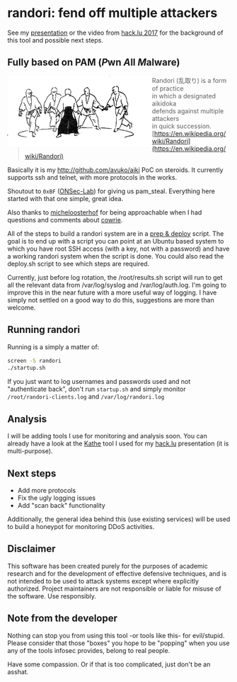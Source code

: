 # randori: fend off multiple attackers

See my [presentation](https://github.com/avuko/randori/tree/master/slides.pdf)
or the video from [hack.lu 2017](https://www.youtube.com/watch?v=-i1cyxTa8AM)
for the background of this tool and possible next steps.

## Fully based on PAM (*P*wn *A*ll *M*alware)

<!-- ![randori](randori.gif) -->

<img src="./randori.gif" align="left" />

> Randori (乱取り) is a form of practice<br />
> in which a designated aikidoka<br />
> defends against multiple attackers<br />
> in quick succession.<br />
> [https://en.wikipedia.org/wiki/Randori](https://en.wikipedia.org/wiki/Randori)

Basically it is my http://github.com/avuko/aiki PoC on steroids. It
currently supports ssh and telnet, with more protocols in the works.

Shoutout to `0xBF` ([ONSec-Lab](https://github.com/ONsec-Lab/scripts/tree/master/pam_steal))
for giving us pam_steal. Everything here started with that one simple, great idea.

Also thanks to [micheloosterhof](https://twitter.com/micheloosterhof) for being
approachable when I had questions and comments about [cowrie](https://github.com/micheloosterhof/cowrie).


All of the steps to build a randori system are in a [prep & deploy](https://github.com/avuko/randori/tree/master/deploy) script.
The goal is to end up with a script you can point at an Ubuntu based system
to which you have root SSH access (with a key, not with a password)
and have a working randori system when the script is done.
You could also read the deploy.sh script to see which steps are required.

Currently, just before log rotation, the /root/results.sh script will run to get
all the relevant data from /var/log/syslog and /var/log/auth.log.
I'm going to improve this in the near future with a more useful way
of logging. I have simply not settled on a good way to do this, suggestions
are more than welcome.

## Running randori

Running is a simply a matter of:

```bash
screen -S randori
./startup.sh
```

If you just want to log usernames and passwords used and not "authenticate back", don't run `startup.sh` and
simply monitor `/root/randori-clients.log` and `/var/log/randori.log`

## Analysis

I will be adding tools I use for monitoring and analysis soon.
You can already have a look at the [Kathe](https://github.com/avuko/kathe)
tool I used for my [hack.lu](https://www.youtube.com/watch?v=-i1cyxTa8AM) presentation (it is multi-purpose).

## Next steps

 - Add more protocols
 - Fix the ugly logging issues
 - Add "scan back" functionality

Additionally, the general idea behind this (use existing services)
will be used to build a honeypot for monitoring DDoS activities.

## Disclaimer

This software has been created purely for the purposes of academic research
and for the development of effective defensive techniques, and is not
intended to be used to attack systems except where explicitly authorized.
Project maintainers are not responsible or liable for misuse of the
software. Use responsibly.

## Note from the developer

Nothing can stop you from using this tool -or tools like this- for
evil/stupid. Please consider that those "boxes" you hope to be "popping"
when you use any of the tools infosec provides, belong to real people.

Have some compassion. Or if that is too complicated, just don't be an asshat.
